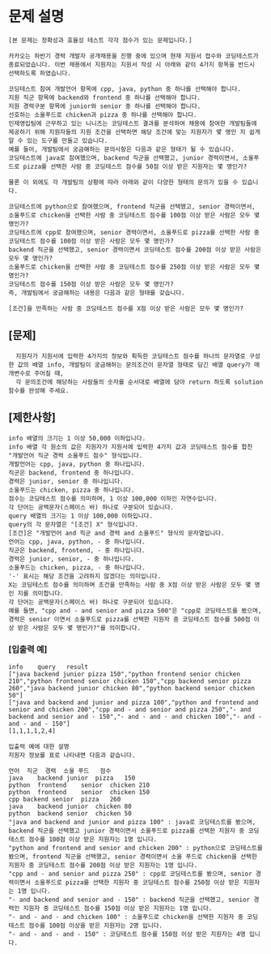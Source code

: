 # 문제 설명
    [본 문제는 정확성과 효율성 테스트 각각 점수가 있는 문제입니다.]
    
    카카오는 하반기 경력 개발자 공개채용을 진행 중에 있으며 현재 지원서 접수와 코딩테스트가 종료되었습니다. 이번 채용에서 지원자는 지원서 작성 시 아래와 같이 4가지 항목을 반드시 선택하도록 하였습니다.
    
    코딩테스트 참여 개발언어 항목에 cpp, java, python 중 하나를 선택해야 합니다.
    지원 직군 항목에 backend와 frontend 중 하나를 선택해야 합니다.
    지원 경력구분 항목에 junior와 senior 중 하나를 선택해야 합니다.
    선호하는 소울푸드로 chicken과 pizza 중 하나를 선택해야 합니다.
    인재영입팀에 근무하고 있는 니니즈는 코딩테스트 결과를 분석하여 채용에 참여한 개발팀들에 제공하기 위해 지원자들의 지원 조건을 선택하면 해당 조건에 맞는 지원자가 몇 명인 지 쉽게 알 수 있는 도구를 만들고 있습니다.
    예를 들어, 개발팀에서 궁금해하는 문의사항은 다음과 같은 형태가 될 수 있습니다.
    코딩테스트에 java로 참여했으며, backend 직군을 선택했고, junior 경력이면서, 소울푸드로 pizza를 선택한 사람 중 코딩테스트 점수를 50점 이상 받은 지원자는 몇 명인가?
    
    물론 이 외에도 각 개발팀의 상황에 따라 아래와 같이 다양한 형태의 문의가 있을 수 있습니다.
    
    코딩테스트에 python으로 참여했으며, frontend 직군을 선택했고, senior 경력이면서, 소울푸드로 chicken을 선택한 사람 중 코딩테스트 점수를 100점 이상 받은 사람은 모두 몇 명인가?
    코딩테스트에 cpp로 참여했으며, senior 경력이면서, 소울푸드로 pizza를 선택한 사람 중 코딩테스트 점수를 100점 이상 받은 사람은 모두 몇 명인가?
    backend 직군을 선택했고, senior 경력이면서 코딩테스트 점수를 200점 이상 받은 사람은 모두 몇 명인가?
    소울푸드로 chicken을 선택한 사람 중 코딩테스트 점수를 250점 이상 받은 사람은 모두 몇 명인가?
    코딩테스트 점수를 150점 이상 받은 사람은 모두 몇 명인가?
    즉, 개발팀에서 궁금해하는 내용은 다음과 같은 형태를 갖습니다.
    
    [조건]을 만족하는 사람 중 코딩테스트 점수를 X점 이상 받은 사람은 모두 몇 명인가?
## [문제]
      지원자가 지원서에 입력한 4가지의 정보와 획득한 코딩테스트 점수를 하나의 문자열로 구성한 값의 배열 info, 개발팀이 궁금해하는 문의조건이 문자열 형태로 담긴 배열 query가 매개변수로 주어질 때,
      각 문의조건에 해당하는 사람들의 숫자를 순서대로 배열에 담아 return 하도록 solution 함수를 완성해 주세요.

## [제한사항]
    info 배열의 크기는 1 이상 50,000 이하입니다.
    info 배열 각 원소의 값은 지원자가 지원서에 입력한 4가지 값과 코딩테스트 점수를 합친 "개발언어 직군 경력 소울푸드 점수" 형식입니다.
    개발언어는 cpp, java, python 중 하나입니다.
    직군은 backend, frontend 중 하나입니다.
    경력은 junior, senior 중 하나입니다.
    소울푸드는 chicken, pizza 중 하나입니다.
    점수는 코딩테스트 점수를 의미하며, 1 이상 100,000 이하인 자연수입니다.
    각 단어는 공백문자(스페이스 바) 하나로 구분되어 있습니다.
    query 배열의 크기는 1 이상 100,000 이하입니다.
    query의 각 문자열은 "[조건] X" 형식입니다.
    [조건]은 "개발언어 and 직군 and 경력 and 소울푸드" 형식의 문자열입니다.
    언어는 cpp, java, python, - 중 하나입니다.
    직군은 backend, frontend, - 중 하나입니다.
    경력은 junior, senior, - 중 하나입니다.
    소울푸드는 chicken, pizza, - 중 하나입니다.
    '-' 표시는 해당 조건을 고려하지 않겠다는 의미입니다.
    X는 코딩테스트 점수를 의미하며 조건을 만족하는 사람 중 X점 이상 받은 사람은 모두 몇 명인 지를 의미합니다.
    각 단어는 공백문자(스페이스 바) 하나로 구분되어 있습니다.
    예를 들면, "cpp and - and senior and pizza 500"은 "cpp로 코딩테스트를 봤으며, 경력은 senior 이면서 소울푸드로 pizza를 선택한 지원자 중 코딩테스트 점수를 500점 이상 받은 사람은 모두 몇 명인가?"를 의미합니다.
### [입출력 예]
    info	query	result
    ["java backend junior pizza 150","python frontend senior chicken 210","python frontend senior chicken 150","cpp backend senior pizza 260","java backend junior chicken 80","python backend senior chicken 50"]	
    ["java and backend and junior and pizza 100","python and frontend and senior and chicken 200","cpp and - and senior and pizza 250","- and backend and senior and - 150","- and - and - and chicken 100","- and - and - and - 150"]	
    [1,1,1,1,2,4]

    입출력 예에 대한 설명
    지원자 정보를 표로 나타내면 다음과 같습니다.
    
    언어	직군	경력	소울 푸드	점수
    java	backend	junior	pizza	150
    python	frontend	senior	chicken	210
    python	frontend	senior	chicken	150
    cpp	backend	senior	pizza	260
    java	backend	junior	chicken	80
    python	backend	senior	chicken	50
    "java and backend and junior and pizza 100" : java로 코딩테스트를 봤으며, backend 직군을 선택했고 junior 경력이면서 소울푸드로 pizza를 선택한 지원자 중 코딩테스트 점수를 100점 이상 받은 지원자는 1명 입니다.
    "python and frontend and senior and chicken 200" : python으로 코딩테스트를 봤으며, frontend 직군을 선택했고, senior 경력이면서 소울 푸드로 chicken을 선택한 지원자 중 코딩테스트 점수를 200점 이상 받은 지원자는 1명 입니다.
    "cpp and - and senior and pizza 250" : cpp로 코딩테스트를 봤으며, senior 경력이면서 소울푸드로 pizza를 선택한 지원자 중 코딩테스트 점수를 250점 이상 받은 지원자는 1명 입니다.
    "- and backend and senior and - 150" : backend 직군을 선택했고, senior 경력인 지원자 중 코딩테스트 점수를 150점 이상 받은 지원자는 1명 입니다.
    "- and - and - and chicken 100" : 소울푸드로 chicken을 선택한 지원자 중 코딩테스트 점수를 100점 이상을 받은 지원자는 2명 입니다.
    "- and - and - and - 150" : 코딩테스트 점수를 150점 이상 받은 지원자는 4명 입니다.